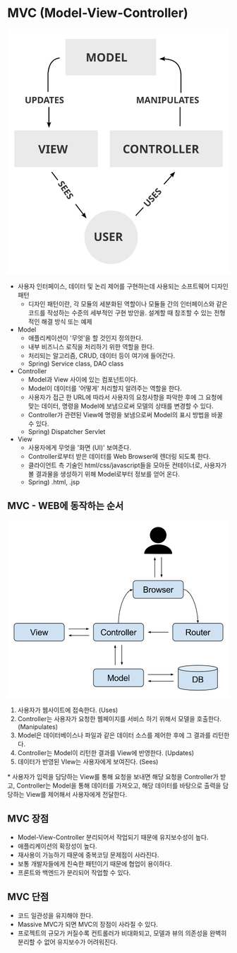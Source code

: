 # MVC (Model-View-Controller)

![MVC process](https://github.com/yejin013/TIL/blob/6d8281bb0307e89541043a75a1d495a6df92c9d6/img/MVC-Process.svg)

- 사용자 인터페이스, 데이터 및 논리 제어를 구현하는데 사용되는 소프트웨어 디자인 패턴
    - 디자인 패턴이란, 각 모듈의 세분화된 역할이나 모듈들 간의 인터페이스와 같은 코드를 작성하는 수준의 세부적인 구현 방안을. 설계할 때 참조할 수 있는 전형적인 해결 방식 또는 예제
- Model
    - 애플리케이션이 '무엇'을 할 것인지 정의한다.
    - 내부 비즈니스 로직을 처리하기 위한 역할을 한다. 
    - 처리되는 알고리즘, CRUD, 데이터 등이 여기에 들어간다.
    - Spring) Service class, DAO class
- Controller 
    - Model과 View 사이에 있는 컴포넌트이다. 
    - Model이 데이터를 '어떻게' 처리할지 알려주는 역할을 한다. 
    - 사용자가 접근 한 URL에 따라서 사용자의 요청사항을 파악한 후에 그 요청에 맞는 데이터, 명령을 Model에 보냄으로써 모델의 상태를 변경할 수 있다. 
    - Controller가 관련된 View에 명령을 보냄으로써 Model의 표시 방법을 바꿀 수 있다.
    - Spring) Dispatcher Servlet
- View
    - 사용자에게 무엇을 '화면 (UI)' 보여준다. 
    - Controller로부터 받은 데이터를 Web Browser에 렌더링 되도록 한다.
    - 클라이언트 측 기술인 html/css/javascript들을 모아둔 컨테이너로, 사용자가 볼 결과물을 생성하기 위해 Model로부터 정보를 얻어 온다.
    - Spring) .html, .jsp

## MVC - WEB에 동작하는 순서

![MVC web process](https://github.com/yejin013/TIL/blob/6d8281bb0307e89541043a75a1d495a6df92c9d6/img/Router-MVC-DB.svg)

1. 사용자가 웹사이트에 접속한다. (Uses)
2. Controller는 사용자가 요청한 웹페이지를 서비스 하기 위해서 모델을 호출한다. (Manipulates)
3. Model은 데이터베이스나 파일과 같은 데이터 소스를 제어한 후에 그 결과를 리턴한다.
4. Controller는 Model이 리턴한 결과를 View에 반영한다. (Updates)
5. 데이터가 반영된 VIew는 사용자에게 보여진다. (Sees)

\* 사용자가 입력을 담당하는 View를 통해 요청을 보내면 해당 요청을 Controller가 받고, Controller는 Model을 통해 데이터를 가져오고, 해당 데이터를 바탕으로 출력을 담당하는 View를 제어해서 사용자에게 전달한다.

## MVC 장점

-   Model-View-Controller 분리되어서 작업되기 때문에 유지보수성이 높다.
-   애플리케이션의 확장성이 높다.
-   재사용이 가능하기 때문에 중복코딩 문제점이 사라진다.
-   보통 개발자들에게 친숙한 패턴이기 때문에 협업이 용이하다.
-   프론트와 백엔드가 분리되어 작업할 수 있다.

## MVC 단점

- 코드 일관성을 유지해야 한다.
- Massive MVC가 되면 MVC의 장점이 사라질 수 있다.
- 프로젝트의 규모가 커질수록 컨트롤러가 비대화되고, 모델과 뷰의 의존성을 완벽히 분리할 수 없어 유지보수가 어려워진다.
